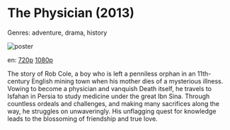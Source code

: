 # The Physician (2013)

Genres: adventure, drama, history

![poster](http://image.tmdb.org/t/p/w500/zOnuvmY4vuabnkEZwQAXvErIaTE.jpg)

en:
  [720p](magnet:?xt=urn:btih:3DE0E712410D319C62184995CBCB99DB75A97313&tr=udp://glotorrents.pw:6969/announce&tr=udp://tracker.opentrackr.org:1337/announce&tr=udp://torrent.gresille.org:80/announce&tr=udp://tracker.openbittorrent.com:80&tr=udp://tracker.coppersurfer.tk:6969&tr=udp://tracker.leechers-paradise.org:6969&tr=udp://p4p.arenabg.ch:1337&tr=udp://tracker.internetwarriors.net:1337)
  [1080p](magnet:?xt=urn:btih:00C87742B8ABF450832FA43DDCD7849037BEE355&tr=udp://glotorrents.pw:6969/announce&tr=udp://tracker.opentrackr.org:1337/announce&tr=udp://torrent.gresille.org:80/announce&tr=udp://tracker.openbittorrent.com:80&tr=udp://tracker.coppersurfer.tk:6969&tr=udp://tracker.leechers-paradise.org:6969&tr=udp://p4p.arenabg.ch:1337&tr=udp://tracker.internetwarriors.net:1337)
  


The story of Rob Cole, a boy who is left a penniless orphan in an 11th-century English mining town when his mother dies of a mysterious illness. Vowing to become a physician and vanquish Death itself, he travels to Isfahan in Persia to study medicine under the great Ibn Sina. Through countless ordeals and challenges, and making many sacrifices along the way, he struggles on unwaveringly. His unflagging quest for knowledge leads to the blossoming of friendship and true love.